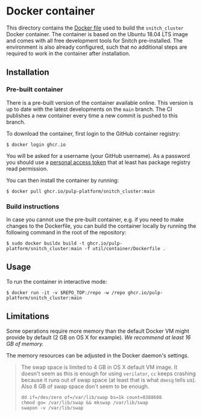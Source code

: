 # Docker container

This directory contains the [Docker file](Dockerfile) used to build the `snitch_cluster` Docker container. The container is based on the Ubuntu 18.04 LTS image and comes with all free development tools for Snitch pre-installed. The environment is also already configured, such that no additional steps are required to work in the container after installation.

## Installation

### Pre-built container

There is a pre-built version of the container available online. This version is up to date with the latest developments on the `main` branch. The CI publishes a new container every time a new commit is pushed to this branch.

To download the container, first login to the GitHub container registry:
```shell
$ docker login ghcr.io
```
You will be asked for a username (your GitHub username).
As a password you should use a
[personal access token](https://docs.github.com/en/authentication/keeping-your-account-and-data-secure/creating-a-personal-access-token)
that at least has package registry read permission.

You can then install the container by running:
```shell
$ docker pull ghcr.io/pulp-platform/snitch_cluster:main
```

### Build instructions

In case you cannot use the pre-built container, e.g. if you need to make changes to the Dockerfile, you can build the
container locally by running the following command in the root of the repository:

```shell
$ sudo docker buildx build -t ghcr.io/pulp-platform/snitch_cluster:main -f util/container/Dockerfile .
```

## Usage

To run the container in interactive mode:

```shell
$ docker run -it -v $REPO_TOP:/repo -w /repo ghcr.io/pulp-platform/snitch_cluster:main
```

## Limitations

Some operations require more memory than the default Docker VM might provide by
default (2 GB on OS X for example). *We recommend at least 16 GB of memory.*

The memory resources can be adjusted in the Docker daemon's settings.

> The swap space is limited to 4 GB in OS X default VM image. It doesn't seem as
> this is enough for using `verilator`, `cc` keeps crashing because it runs out
> of swap space (at least that is what `dmesg` tells us). Also 8 GB of swap
> space don't seem to be enough.
>
> ```shell
> dd if=/dev/zero of=/var/lib/swap bs=1k count=8388608
> chmod go= /var/lib/swap && mkswap /var/lib/swap
> swapon -v /var/lib/swap
> ```
